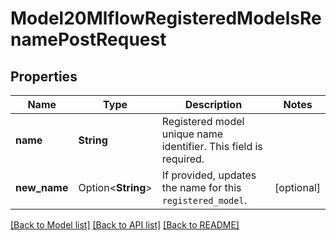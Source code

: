 # Model20MlflowRegisteredModelsRenamePostRequest

## Properties

Name | Type | Description | Notes
------------ | ------------- | ------------- | -------------
**name** | **String** | Registered model unique name identifier. This field is required. | 
**new_name** | Option<**String**> | If provided, updates the name for this ``registered_model``. | [optional]

[[Back to Model list]](../README.md#documentation-for-models) [[Back to API list]](../README.md#documentation-for-api-endpoints) [[Back to README]](../README.md)


